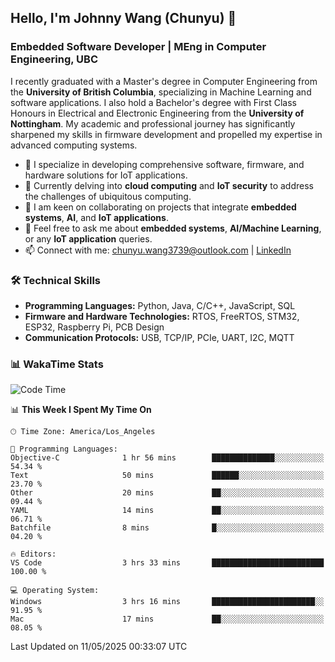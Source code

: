 ## Hello, I'm Johnny Wang (Chunyu) 👋

### Embedded Software Developer | MEng in Computer Engineering, UBC

I recently graduated with a Master's degree in Computer Engineering from the **University of British Columbia**, specializing in Machine Learning and software applications. I also hold a Bachelor's degree with First Class Honours in Electrical and Electronic Engineering from the **University of Nottingham**. My academic and professional journey has significantly sharpened my skills in firmware development and propelled my expertise in advanced computing systems.

- 🔭 I specialize in developing comprehensive software, firmware, and hardware solutions for IoT applications.
- 🌱 Currently delving into **cloud computing** and **IoT security** to address the challenges of ubiquitous computing.
- 🤝 I am keen on collaborating on projects that integrate **embedded systems**, **AI**, and **IoT applications**.
- 💬 Feel free to ask me about **embedded systems**, **AI/Machine Learning**, or any **IoT application** queries.
- 📫 Connect with me: [chunyu.wang3739@outlook.com](mailto:chunyu.wang3739@outlook.com) | [LinkedIn](https://www.linkedin.com/in/shycw1/)


### 🛠️ Technical Skills
- **Programming Languages:** Python, Java, C/C++, JavaScript, SQL
- **Firmware and Hardware Technologies:** RTOS, FreeRTOS, STM32, ESP32, Raspberry Pi, PCB Design
- **Communication Protocols:** USB, TCP/IP, PCIe, UART, I2C, MQTT

### 📊 WakaTime Stats
<!--START_SECTION:waka-->
![Code Time](http://img.shields.io/badge/Code%20Time-97%20hrs%2052%20mins-blue)

📊 **This Week I Spent My Time On** 

```text
🕑︎ Time Zone: America/Los_Angeles

💬 Programming Languages: 
Objective-C              1 hr 56 mins        ██████████████░░░░░░░░░░░   54.34 % 
Text                     50 mins             ██████░░░░░░░░░░░░░░░░░░░   23.70 % 
Other                    20 mins             ██░░░░░░░░░░░░░░░░░░░░░░░   09.44 % 
YAML                     14 mins             ██░░░░░░░░░░░░░░░░░░░░░░░   06.71 % 
Batchfile                8 mins              █░░░░░░░░░░░░░░░░░░░░░░░░   04.20 % 

🔥 Editors: 
VS Code                  3 hrs 33 mins       █████████████████████████   100.00 % 

💻 Operating System: 
Windows                  3 hrs 16 mins       ███████████████████████░░   91.95 % 
Mac                      17 mins             ██░░░░░░░░░░░░░░░░░░░░░░░   08.05 % 
```


 Last Updated on 11/05/2025 00:33:07 UTC
<!--END_SECTION:waka-->
